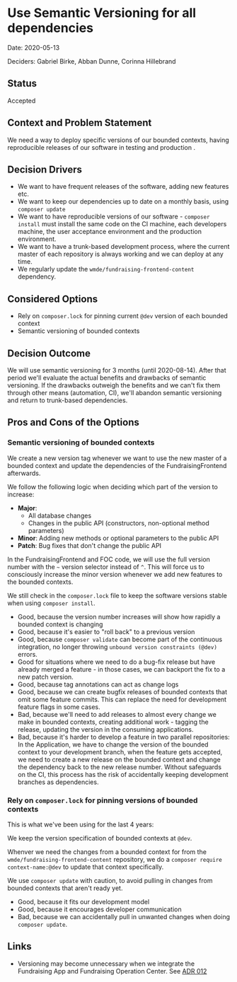 # Use Semantic Versioning for all dependencies 

Date: 2020-05-13

Deciders: Gabriel Birke, Abban Dunne, Corinna Hillebrand

## Status

Accepted

## Context and Problem Statement

We need a way to deploy specific versions of our bounded contexts, having
reproducible releases of our software in testing and production .

## Decision Drivers

* We want to have frequent releases of the software, adding new features
	etc.
* We want to keep our dependencies up to date on a monthly basis, using
	`composer update`
* We want to have reproducible versions of our software - `composer
	install` must install the same code on the CI machine, each 
	developers machine, the user acceptance environment and the production
	environment.
* We want to have a trunk-based development process, where the current
	master of each repository is always working and we can deploy at any time.
* We regularly update the `wmde/fundraising-frontend-content` dependency.

## Considered Options

* Rely on `composer.lock` for pinning current `@dev` version of each bounded context
* Semantic versioning of bounded contexts

## Decision Outcome

We will use semantic versioning for 3 months (until 2020-08-14). After
that period we'll evaluate the actual benefits and drawbacks of semantic
versioning. If the drawbacks outweigh the benefits and we can't fix them
through other means (automation, CI), we'll abandon semantic
versioning and return to trunk-based dependencies.

## Pros and Cons of the Options

### Semantic versioning of bounded contexts

We create a new version tag whenever we want to use the new master of a
bounded context and update the dependencies of the FundraisingFrontend
afterwards.

We follow the following logic when deciding which part of the version to
increase:

* **Major**: 
  * All database changes
  * Changes in the public API (constructors, non-optional method parameters)
* **Minor**: Adding new methods or optional parameters to the public API
* **Patch**: Bug fixes that don't change the public API

In the FundraisingFrontend and FOC code, we will use the full version
number with the `~`  version selector instead of `^`.  This will force us
to consciously increase the minor version whenever we add new features to
the bounded contexts.

We still check in the `composer.lock` file to keep the software versions
stable when using `composer install`.

* Good, because the version number increases will show how rapidly a
  bounded context is changing
* Good, because it's easier to "roll back" to a previous version
* Good, because `composer validate` can become part of the continuous
  integration, no longer throwing `unbound version constraints (@dev)`
  errors.
* Good for situations where we need to do a bug-fix release but have
  already merged a feature - in those cases, we can backport the fix to a
  new patch version.
* Good, because tag annotations can act as change logs
* Good, because we can create bugfix releases of bounded contexts that
  omit some feature commits. This can replace the need for development
  feature flags in some cases.
* Bad, because we'll need to add releases to almost every change we make
  in bounded contexts, creating additional work - tagging the release,
  updating the version in the consuming applications.
* Bad, because it's harder to develop a feature in two parallel
  repositories: In the Application, we have to change the version of the
  bounded context to your development branch, when the feature gets
  accepted, we need to create a new release on the bounded context and
  change the dependency back to the new release number. Without safeguards
  on the CI, this process has the risk of accidentally keeping development
  branches as dependencies.

### Rely on `composer.lock` for pinning versions of bounded contexts

This is what we've been using for the last 4 years:

We keep the version specification of bounded contexts at `@dev`.

Whenver we need the changes from a bounded context for from the
`wmde/fundraising-frontend-content` repository, we do a `composer require
context-name:@dev` to update that context specifically.

We use `composer update` with caution, to avoid pulling in changes from
bounded contexts that aren't ready yet.

* Good, because it fits our development model
* Good, because it encourages developer communication
* Bad, because we can accidentally pull in unwanted changes when doing
	`composer update`.

## Links

* Versioning may become unnecessary when we integrate the Fundraising App
  and Fundraising Operation Center. See [ADR
  012](012_Code_repositories.md)

